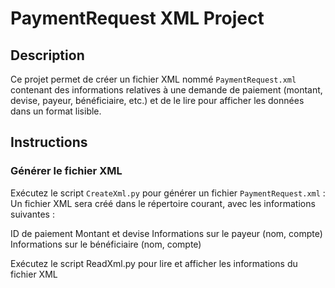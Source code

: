 # PaymentRequest XML Project

## Description
Ce projet permet de créer un fichier XML nommé `PaymentRequest.xml` contenant des informations relatives à une demande de paiement (montant, devise, payeur, bénéficiaire, etc.) et de le lire pour afficher les données dans un format lisible.

## Instructions

### Générer le fichier XML
Exécutez le script `CreateXml.py` pour générer un fichier `PaymentRequest.xml` :
Un fichier XML sera créé dans le répertoire courant, avec les informations suivantes :

ID de paiement
Montant et devise
Informations sur le payeur (nom, compte)
Informations sur le bénéficiaire (nom, compte)

Exécutez le script ReadXml.py pour lire et afficher les informations du fichier XML





